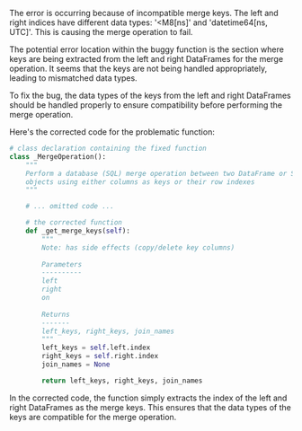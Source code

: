 The error is occurring because of incompatible merge keys. The left and right indices have different data types: '<M8[ns]' and 'datetime64[ns, UTC]'. This is causing the merge operation to fail.

The potential error location within the buggy function is the section where keys are being extracted from the left and right DataFrames for the merge operation. It seems that the keys are not being handled appropriately, leading to mismatched data types.

To fix the bug, the data types of the keys from the left and right DataFrames should be handled properly to ensure compatibility before performing the merge operation.

Here's the corrected code for the problematic function:

```python
# class declaration containing the fixed function
class _MergeOperation():
    """
    Perform a database (SQL) merge operation between two DataFrame or Series
    objects using either columns as keys or their row indexes
    """

    # ... omitted code ...

    # the corrected function
    def _get_merge_keys(self):
        """
        Note: has side effects (copy/delete key columns)
    
        Parameters
        ----------
        left
        right
        on
    
        Returns
        -------
        left_keys, right_keys, join_names
        """
        left_keys = self.left.index
        right_keys = self.right.index
        join_names = None

        return left_keys, right_keys, join_names
```

In the corrected code, the function simply extracts the index of the left and right DataFrames as the merge keys. This ensures that the data types of the keys are compatible for the merge operation.